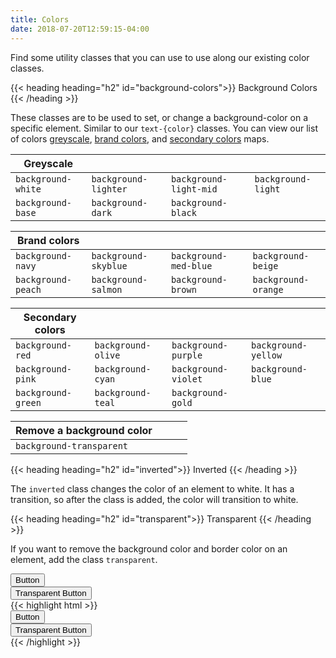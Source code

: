 ```yaml
---
title: Colors
date: 2018-07-20T12:59:15-04:00
---
```

Find some utility classes that you can use to use along our existing color classes.

{{< heading heading="h2" id="background-colors">}}
Background Colors 
{{< /heading >}}

These classes are to be used to set, or change a background-color on a specific element. Similar to our `text-{color}` classes.
You can view our list of colors [greyscale](/section-color.html#kssref-color-greyscale), [brand colors](/section-color.html#kssref-color-brandcolors), and [secondary colors](/section-color.html#kssref-color-secondarycolors) maps.

| Greyscale               |                          |                           |                            |
| ----------------------- | ------------------------ | ------------------------- | -------------------------- |
| `background-white`      | `background-lighter`     | `background-light-mid`    | `background-light`         |
| `background-base`       | `background-dark`        | `background-black`        |                            |

| Brand colors            |                          |                           |                            |
| ----------------------- | ------------------------ | ------------------------- | -------------------------- |
| `background-navy`       | `background-skyblue`     | `background-med-blue`     | `background-beige`         |
| `background-peach`      | `background-salmon`      | `background-brown`        | `background-orange`        |

| Secondary colors        |                          |                           |                            |
| ----------------------- | ------------------------ | ------------------------- | -------------------------- |
| `background-red`        | `background-olive`       | `background-purple`       | `background-yellow`        |
| `background-pink`       | `background-cyan`        | `background-violet`       | `background-blue`          |
| `background-green`      | `background-teal`        | `background-gold`         |                            |

| Remove a background color |                          |                           |                            |
| ------------------------- | ------------------------ | ------------------------- | -------------------------- |
| `background-transparent`  |                          |                           |                            |


{{< heading heading="h2" id="inverted">}}
Inverted
{{< /heading >}}

The `inverted` class changes the color of an element to white. It has a transition, so after the class is added, the color
will transition to white.

{{< heading heading="h2" id="transparent">}}
Transparent
{{< /heading >}}

If you want to remove the background color and border color on an element, add the class `transparent`.

<div class="block-container pui-card background-lighter">
  <div class="block-6">
    <button class="button">Button</button>
  </div>
  <div class="block-6">
    <button class="button transparent">Transparent Button</button>
  </div>
</div>

<div class="mt-3 mb-4">
{{< highlight html >}}
<div class="block-container pui-card background-lighter">
  <div class="block-6">
    <button class="button">Button</button>
  </div>
  <div class="block-6">
    <button class="button transparent">Transparent Button</button>
  </div>
</div>
{{< /highlight >}}
</div>

